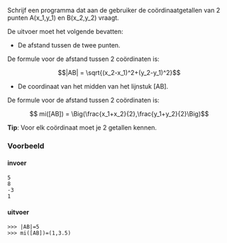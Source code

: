 Schrijf een programma dat aan de gebruiker de coördinaatgetallen van 2 punten A(x_1,y_1) en B(x_2,y_2) vraagt.

De uitvoer moet het volgende bevatten:

* De afstand tussen de twee punten.
  
De formule voor de afstand tussen 2 coördinaten is:

$$|AB| = \sqrt{(x_2-x_1)^2+(y_2-y_1)^2}$$

* De coordinaat van het midden van het lijnstuk [AB].
  
De formule voor de afstand tussen 2 coördinaten is:

$$ mi([AB]) = \Big(\frac{x_1+x_2}{2},\frac{y_1+y_2}{2}\Big)$$

**Tip**: Voor elk coördinaat moet je 2 getallen kennen.

### Voorbeeld

#### invoer

```console?lang=python&prompt=>>>
5
8
-3
1

```
#### uitvoer
```console?lang=python&prompt=>>>
>>> |AB|=5
>>> mi([AB])=(1,3.5)
```
